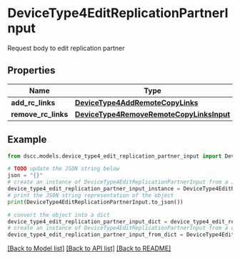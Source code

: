 # DeviceType4EditReplicationPartnerInput

Request body to edit replication partner

## Properties

Name | Type | Description | Notes
------------ | ------------- | ------------- | -------------
**add_rc_links** | [**DeviceType4AddRemoteCopyLinks**](DeviceType4AddRemoteCopyLinks.md) |  | [optional] 
**remove_rc_links** | [**DeviceType4RemoveRemoteCopyLinksInput**](DeviceType4RemoveRemoteCopyLinksInput.md) |  | [optional] 

## Example

```python
from dscc.models.device_type4_edit_replication_partner_input import DeviceType4EditReplicationPartnerInput

# TODO update the JSON string below
json = "{}"
# create an instance of DeviceType4EditReplicationPartnerInput from a JSON string
device_type4_edit_replication_partner_input_instance = DeviceType4EditReplicationPartnerInput.from_json(json)
# print the JSON string representation of the object
print(DeviceType4EditReplicationPartnerInput.to_json())

# convert the object into a dict
device_type4_edit_replication_partner_input_dict = device_type4_edit_replication_partner_input_instance.to_dict()
# create an instance of DeviceType4EditReplicationPartnerInput from a dict
device_type4_edit_replication_partner_input_from_dict = DeviceType4EditReplicationPartnerInput.from_dict(device_type4_edit_replication_partner_input_dict)
```
[[Back to Model list]](../README.md#documentation-for-models) [[Back to API list]](../README.md#documentation-for-api-endpoints) [[Back to README]](../README.md)


